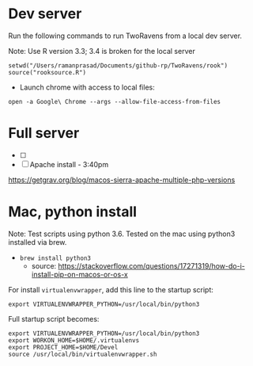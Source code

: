 
# Dev server

Run the following commands to run TwoRavens from a local dev server.

Note: Use R version 3.3; 3.4 is broken for the local server

```
setwd("/Users/ramanprasad/Documents/github-rp/TwoRavens/rook")
source("rooksource.R")
```

- Launch chrome with access to local files:

```
open -a Google\ Chrome --args --allow-file-access-from-files
```

# Full server

- [ ]
- [ ] Apache install - 3:40pm

https://getgrav.org/blog/macos-sierra-apache-multiple-php-versions

# Mac, python install


Note: Test scripts using python 3.6. Tested on the mac using python3 installed via brew.
  - `brew install python3`
    - source: https://stackoverflow.com/questions/17271319/how-do-i-install-pip-on-macos-or-os-x

For install `virtualenvwrapper`, add this line to the startup script:

```
export VIRTUALENVWRAPPER_PYTHON=/usr/local/bin/python3
```

Full startup script becomes:

```
export VIRTUALENVWRAPPER_PYTHON=/usr/local/bin/python3
export WORKON_HOME=$HOME/.virtualenvs
export PROJECT_HOME=$HOME/Devel
source /usr/local/bin/virtualenvwrapper.sh
```
